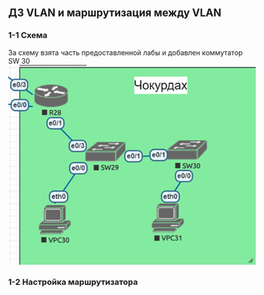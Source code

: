 ## ДЗ VLAN и маршрутизация между VLAN
### 1-1 Схема
За схему взята часть предоставленной лабы и добавлен коммутатор SW 30
![alt text](image.png)

### 1-2 Настройка маршрутизатора

